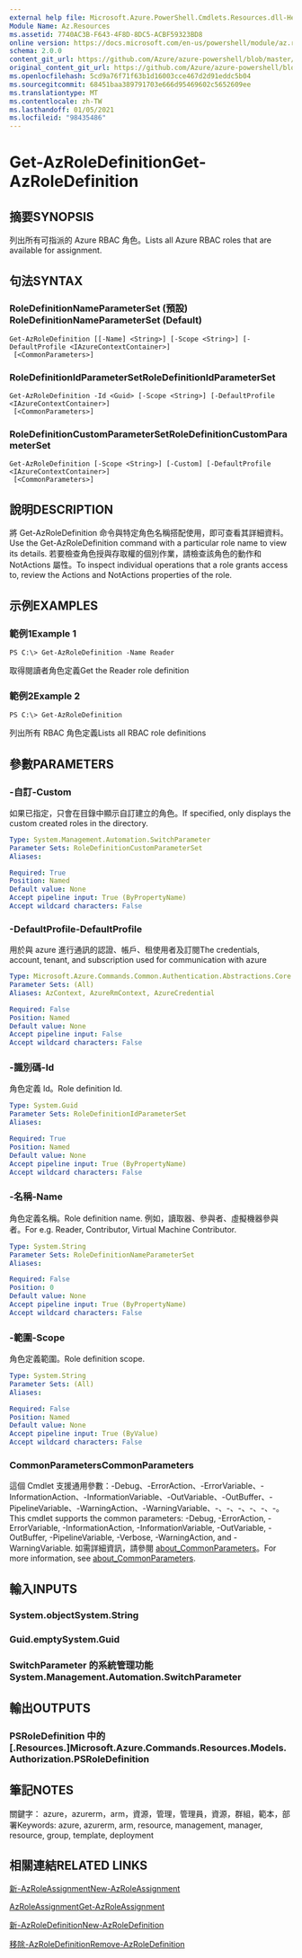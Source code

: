 ```yaml
---
external help file: Microsoft.Azure.PowerShell.Cmdlets.Resources.dll-Help.xml
Module Name: Az.Resources
ms.assetid: 7740AC3B-F643-4F8D-8DC5-ACBF59323BD8
online version: https://docs.microsoft.com/en-us/powershell/module/az.resources/get-azroledefinition
schema: 2.0.0
content_git_url: https://github.com/Azure/azure-powershell/blob/master/src/Resources/Resources/help/Get-AzRoleDefinition.md
original_content_git_url: https://github.com/Azure/azure-powershell/blob/master/src/Resources/Resources/help/Get-AzRoleDefinition.md
ms.openlocfilehash: 5cd9a76f71f63b1d16003cce467d2d91eddc5b04
ms.sourcegitcommit: 68451baa389791703e666d95469602c5652609ee
ms.translationtype: MT
ms.contentlocale: zh-TW
ms.lasthandoff: 01/05/2021
ms.locfileid: "98435486"
---
```

# <span data-ttu-id="e49b8-101">Get-AzRoleDefinition</span><span class="sxs-lookup"><span data-stu-id="e49b8-101">Get-AzRoleDefinition</span></span>

## <span data-ttu-id="e49b8-102">摘要</span><span class="sxs-lookup"><span data-stu-id="e49b8-102">SYNOPSIS</span></span>
<span data-ttu-id="e49b8-103">列出所有可指派的 Azure RBAC 角色。</span><span class="sxs-lookup"><span data-stu-id="e49b8-103">Lists all Azure RBAC roles that are available for assignment.</span></span>

## <span data-ttu-id="e49b8-104">句法</span><span class="sxs-lookup"><span data-stu-id="e49b8-104">SYNTAX</span></span>

### <span data-ttu-id="e49b8-105">RoleDefinitionNameParameterSet (預設) </span><span class="sxs-lookup"><span data-stu-id="e49b8-105">RoleDefinitionNameParameterSet (Default)</span></span>
```
Get-AzRoleDefinition [[-Name] <String>] [-Scope <String>] [-DefaultProfile <IAzureContextContainer>]
 [<CommonParameters>]
```

### <span data-ttu-id="e49b8-106">RoleDefinitionIdParameterSet</span><span class="sxs-lookup"><span data-stu-id="e49b8-106">RoleDefinitionIdParameterSet</span></span>
```
Get-AzRoleDefinition -Id <Guid> [-Scope <String>] [-DefaultProfile <IAzureContextContainer>]
 [<CommonParameters>]
```

### <span data-ttu-id="e49b8-107">RoleDefinitionCustomParameterSet</span><span class="sxs-lookup"><span data-stu-id="e49b8-107">RoleDefinitionCustomParameterSet</span></span>
```
Get-AzRoleDefinition [-Scope <String>] [-Custom] [-DefaultProfile <IAzureContextContainer>]
 [<CommonParameters>]
```

## <span data-ttu-id="e49b8-108">說明</span><span class="sxs-lookup"><span data-stu-id="e49b8-108">DESCRIPTION</span></span>
<span data-ttu-id="e49b8-109">將 Get-AzRoleDefinition 命令與特定角色名稱搭配使用，即可查看其詳細資料。</span><span class="sxs-lookup"><span data-stu-id="e49b8-109">Use the Get-AzRoleDefinition command with a particular role name to view its details.</span></span>
<span data-ttu-id="e49b8-110">若要檢查角色授與存取權的個別作業，請檢查該角色的動作和 NotActions 屬性。</span><span class="sxs-lookup"><span data-stu-id="e49b8-110">To inspect individual operations that a role grants access to, review the Actions and NotActions properties of the role.</span></span>

## <span data-ttu-id="e49b8-111">示例</span><span class="sxs-lookup"><span data-stu-id="e49b8-111">EXAMPLES</span></span>

### <span data-ttu-id="e49b8-112">範例1</span><span class="sxs-lookup"><span data-stu-id="e49b8-112">Example 1</span></span>
```
PS C:\> Get-AzRoleDefinition -Name Reader
```

<span data-ttu-id="e49b8-113">取得閱讀者角色定義</span><span class="sxs-lookup"><span data-stu-id="e49b8-113">Get the Reader role definition</span></span>

### <span data-ttu-id="e49b8-114">範例2</span><span class="sxs-lookup"><span data-stu-id="e49b8-114">Example 2</span></span>
```
PS C:\> Get-AzRoleDefinition
```

<span data-ttu-id="e49b8-115">列出所有 RBAC 角色定義</span><span class="sxs-lookup"><span data-stu-id="e49b8-115">Lists all RBAC role definitions</span></span>

## <span data-ttu-id="e49b8-116">參數</span><span class="sxs-lookup"><span data-stu-id="e49b8-116">PARAMETERS</span></span>

### <span data-ttu-id="e49b8-117">-自訂</span><span class="sxs-lookup"><span data-stu-id="e49b8-117">-Custom</span></span>
<span data-ttu-id="e49b8-118">如果已指定，只會在目錄中顯示自訂建立的角色。</span><span class="sxs-lookup"><span data-stu-id="e49b8-118">If specified, only displays the custom created roles in the directory.</span></span>

```yaml
Type: System.Management.Automation.SwitchParameter
Parameter Sets: RoleDefinitionCustomParameterSet
Aliases:

Required: True
Position: Named
Default value: None
Accept pipeline input: True (ByPropertyName)
Accept wildcard characters: False
```

### <span data-ttu-id="e49b8-119">-DefaultProfile</span><span class="sxs-lookup"><span data-stu-id="e49b8-119">-DefaultProfile</span></span>
<span data-ttu-id="e49b8-120">用於與 azure 進行通訊的認證、帳戶、租使用者及訂閱</span><span class="sxs-lookup"><span data-stu-id="e49b8-120">The credentials, account, tenant, and subscription used for communication with azure</span></span>

```yaml
Type: Microsoft.Azure.Commands.Common.Authentication.Abstractions.Core.IAzureContextContainer
Parameter Sets: (All)
Aliases: AzContext, AzureRmContext, AzureCredential

Required: False
Position: Named
Default value: None
Accept pipeline input: False
Accept wildcard characters: False
```

### <span data-ttu-id="e49b8-121">-識別碼</span><span class="sxs-lookup"><span data-stu-id="e49b8-121">-Id</span></span>
<span data-ttu-id="e49b8-122">角色定義 Id。</span><span class="sxs-lookup"><span data-stu-id="e49b8-122">Role definition Id.</span></span>

```yaml
Type: System.Guid
Parameter Sets: RoleDefinitionIdParameterSet
Aliases:

Required: True
Position: Named
Default value: None
Accept pipeline input: True (ByPropertyName)
Accept wildcard characters: False
```

### <span data-ttu-id="e49b8-123">-名稱</span><span class="sxs-lookup"><span data-stu-id="e49b8-123">-Name</span></span>
<span data-ttu-id="e49b8-124">角色定義名稱。</span><span class="sxs-lookup"><span data-stu-id="e49b8-124">Role definition name.</span></span>
<span data-ttu-id="e49b8-125">例如，讀取器、參與者、虛擬機器參與者。</span><span class="sxs-lookup"><span data-stu-id="e49b8-125">For e.g. Reader, Contributor, Virtual Machine Contributor.</span></span>

```yaml
Type: System.String
Parameter Sets: RoleDefinitionNameParameterSet
Aliases:

Required: False
Position: 0
Default value: None
Accept pipeline input: True (ByPropertyName)
Accept wildcard characters: False
```

### <span data-ttu-id="e49b8-126">-範圍</span><span class="sxs-lookup"><span data-stu-id="e49b8-126">-Scope</span></span>
<span data-ttu-id="e49b8-127">角色定義範圍。</span><span class="sxs-lookup"><span data-stu-id="e49b8-127">Role definition scope.</span></span>

```yaml
Type: System.String
Parameter Sets: (All)
Aliases:

Required: False
Position: Named
Default value: None
Accept pipeline input: True (ByValue)
Accept wildcard characters: False
```

### <span data-ttu-id="e49b8-128">CommonParameters</span><span class="sxs-lookup"><span data-stu-id="e49b8-128">CommonParameters</span></span>
<span data-ttu-id="e49b8-129">這個 Cmdlet 支援通用參數：-Debug、-ErrorAction、-ErrorVariable、-InformationAction、-InformationVariable、-OutVariable、-OutBuffer、-PipelineVariable、-WarningAction、-WarningVariable、-、-、-、-、-、-。</span><span class="sxs-lookup"><span data-stu-id="e49b8-129">This cmdlet supports the common parameters: -Debug, -ErrorAction, -ErrorVariable, -InformationAction, -InformationVariable, -OutVariable, -OutBuffer, -PipelineVariable, -Verbose, -WarningAction, and -WarningVariable.</span></span> <span data-ttu-id="e49b8-130">如需詳細資訊，請參閱 [about_CommonParameters](http://go.microsoft.com/fwlink/?LinkID=113216)。</span><span class="sxs-lookup"><span data-stu-id="e49b8-130">For more information, see [about_CommonParameters](http://go.microsoft.com/fwlink/?LinkID=113216).</span></span>

## <span data-ttu-id="e49b8-131">輸入</span><span class="sxs-lookup"><span data-stu-id="e49b8-131">INPUTS</span></span>

### <span data-ttu-id="e49b8-132">System.object</span><span class="sxs-lookup"><span data-stu-id="e49b8-132">System.String</span></span>

### <span data-ttu-id="e49b8-133">Guid.empty</span><span class="sxs-lookup"><span data-stu-id="e49b8-133">System.Guid</span></span>

### <span data-ttu-id="e49b8-134">SwitchParameter 的系統管理功能</span><span class="sxs-lookup"><span data-stu-id="e49b8-134">System.Management.Automation.SwitchParameter</span></span>

## <span data-ttu-id="e49b8-135">輸出</span><span class="sxs-lookup"><span data-stu-id="e49b8-135">OUTPUTS</span></span>

### <span data-ttu-id="e49b8-136">PSRoleDefinition 中的 [.Resources.]</span><span class="sxs-lookup"><span data-stu-id="e49b8-136">Microsoft.Azure.Commands.Resources.Models.Authorization.PSRoleDefinition</span></span>

## <span data-ttu-id="e49b8-137">筆記</span><span class="sxs-lookup"><span data-stu-id="e49b8-137">NOTES</span></span>
<span data-ttu-id="e49b8-138">關鍵字： azure，azurerm，arm，資源，管理，管理員，資源，群組，範本，部署</span><span class="sxs-lookup"><span data-stu-id="e49b8-138">Keywords: azure, azurerm, arm, resource, management, manager, resource, group, template, deployment</span></span>

## <span data-ttu-id="e49b8-139">相關連結</span><span class="sxs-lookup"><span data-stu-id="e49b8-139">RELATED LINKS</span></span>

[<span data-ttu-id="e49b8-140">新-AzRoleAssignment</span><span class="sxs-lookup"><span data-stu-id="e49b8-140">New-AzRoleAssignment</span></span>](./New-AzRoleAssignment.md)

[<span data-ttu-id="e49b8-141">AzRoleAssignment</span><span class="sxs-lookup"><span data-stu-id="e49b8-141">Get-AzRoleAssignment</span></span>](./Get-AzRoleAssignment.md)

[<span data-ttu-id="e49b8-142">新-AzRoleDefinition</span><span class="sxs-lookup"><span data-stu-id="e49b8-142">New-AzRoleDefinition</span></span>](./New-AzRoleDefinition.md)

[<span data-ttu-id="e49b8-143">移除-AzRoleDefinition</span><span class="sxs-lookup"><span data-stu-id="e49b8-143">Remove-AzRoleDefinition</span></span>](./Remove-AzRoleDefinition.md)

